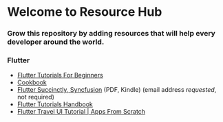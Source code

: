 # Welcome to Resource Hub
### Grow this repository by adding resources that will help every developer around the world. 


### Flutter

- [Flutter Tutorials For Beginners](https://www.youtube.com/watch?v=1ukSR1GRtMU&list=PL4cUxeGkcC9jLYyp2Aoh6hcWuxFDX6PBJ)
- [Cookbook](https://flutter.dev/docs/cookbook)
- [Flutter Succinctly, Syncfusion](https://www.syncfusion.com/ebooks/flutter-succinctly) (PDF, Kindle) (email address *requested*, not required)
- [Flutter Tutorials Handbook](https://kodestat.gitbook.io/flutter/)
- [Flutter Travel UI Tutorial | Apps From Scratch](https://www.youtube.com/watch?v=CSa6Ocyog4U)
